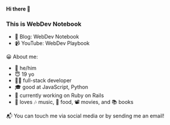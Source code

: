 #### Hi there 👋
### This is WebDev Notebook

- 📔 Blog: WebDev Notebook
- 📹 YouTube: WebDev Playbook

😀 About me:
- 👦 he/him
- 😇 19 yo
- 🧑‍💻 full-stack developer
- 🎓 good at JavaScript, Python
- 💎 currently working on Ruby on Rails
- 💖 loves  🎶 music, 🍱 food, 📽️ movies, and 📚 books

📬 You can touch me via social media or by sending me an email!
